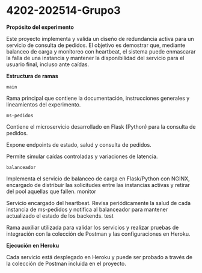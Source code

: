 # 4202-202514-Grupo3

**Propósito del experimento**

Este proyecto implementa y valida un diseño de redundancia activa para un servicio de consulta de pedidos. El objetivo es demostrar que, mediante balanceo de carga y monitoreo con heartbeat, el sistema puede enmascarar la falla de una instancia y mantener la disponibilidad del servicio para el usuario final, incluso ante caídas.

**Estructura de ramas**

    main
    
Rama principal que contiene la documentación, instrucciones generales y lineamientos del experimento.

    ms-pedidos

  Contiene el microservicio desarrollado en Flask (Python) para la consulta de pedidos.
  
  Expone endpoints de estado, salud y consulta de pedidos.
  
  Permite simular caídas controladas y variaciones de latencia.

    balanceador

  Implementa el servicio de balanceo de carga en Flask/Python con NGINX, encargado de distribuir las solicitudes entre las instancias activas y retirar del pool aquellas que fallen.
  monitor
  
  Servicio encargado del heartbeat. Revisa periódicamente la salud de cada instancia de ms-pedidos y notifica al balanceador para mantener actualizado el estado de los backends.
  test
  
  Rama auxiliar utilizada para validar los servicios y realizar pruebas de integración con la colección de Postman y las configuraciones en Heroku.

  
**Ejecución en Heroku**

Cada servicio está desplegado en Heroku y puede ser probado a través de la colección de Postman incluida en el proyecto.
